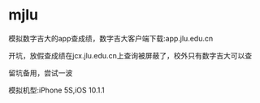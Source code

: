 # mjlu

模拟数字吉大的app查成绩，数字吉大客户端下载:app.jlu.edu.cn          

开坑，放假查成绩在jcx.jlu.edu.cn上查询被屏蔽了，校外只有数字吉大可以查                
              
留坑备用，尝试一波                     

模拟机型:iPhone 5S,iOS 10.1.1
